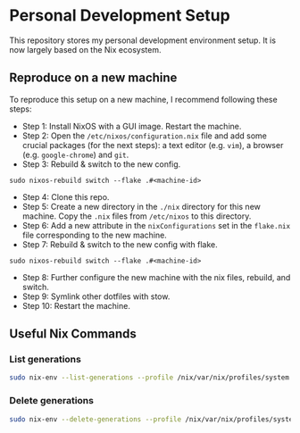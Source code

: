 # Personal Development Setup

This repository stores my personal development environment setup. It is now largely based on the Nix ecosystem.

## Reproduce on a new machine

To reproduce this setup on a new machine, I recommend following these steps:

* Step 1: Install NixOS with a GUI image. Restart the machine.
* Step 2: Open the `/etc/nixos/configuration.nix` file and add some crucial packages (for the next steps): a text editor (e.g. `vim`), a browser (e.g. `google-chrome`) and `git`.
* Step 3: Rebuild & switch to the new config.
```
sudo nixos-rebuild switch --flake .#<machine-id>
```
* Step 4: Clone this repo.
* Step 5: Create a new directory in the `./nix` directory for this new machine. Copy the `.nix` files from `/etc/nixos` to this directory.
* Step 6: Add a new attribute in the `nixConfigurations` set in the `flake.nix` file corresponding to the new machine.
* Step 7: Rebuild & switch to the new config with flake.
```
sudo nixos-rebuild switch --flake .#<machine-id>
```
* Step 8: Further configure the new machine with the nix files, rebuild, and switch.
* Step 9: Symlink other dotfiles with stow.
* Step 10: Restart the machine.

## Useful Nix Commands

### List generations

```sh
sudo nix-env --list-generations --profile /nix/var/nix/profiles/system
```

### Delete generations

```sh
sudo nix-env --delete-generations --profile /nix/var/nix/profiles/system
```
